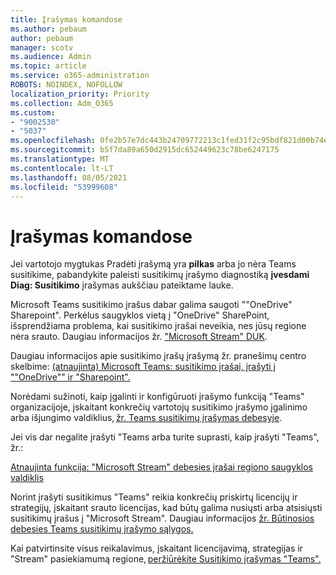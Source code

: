 ```yaml
---
title: Įrašymas komandose
ms.author: pebaum
author: pebaum
manager: scotv
ms.audience: Admin
ms.topic: article
ms.service: o365-administration
ROBOTS: NOINDEX, NOFOLLOW
localization_priority: Priority
ms.collection: Adm_O365
ms.custom:
- "9002530"
- "5037"
ms.openlocfilehash: 0fe2b57e7dc443b24709772213c1fed31f2c95bdf821d00b74e9d166dc223410
ms.sourcegitcommit: b5f7da89a650d2915dc652449623c78be6247175
ms.translationtype: MT
ms.contentlocale: lt-LT
ms.lasthandoff: 08/05/2021
ms.locfileid: "53999608"
---
```

# <a name="recording-in-teams"></a>Įrašymas komandose

Jei vartotojo mygtukas Pradėti įrašymą yra **pilkas** arba jo nėra Teams susitikime, pabandykite paleisti susitikimų įrašymo diagnostiką **įvesdami Diag: Susitikimo** įrašymas aukščiau pateiktame lauke. 

Microsoft Teams susitikimo įrašus dabar galima saugoti ""OneDrive" Sharepoint". Perkėlus saugyklos vietą į "OneDrive" SharePoint, išsprendžiama problema, kai susitikimo įrašai neveikia, nes jūsų regione nėra srauto. Daugiau informacijos žr. ["Microsoft Stream" DUK](/stream/faq#which-regions-does-microsoft-stream-host-my-data-in).

Daugiau informacijos apie susitikimo įrašų įrašymą žr. pranešimų centro skelbime: [(atnaujinta) Microsoft Teams: susitikimo įrašai, įrašyti į ""OneDrive"" ir "Sharepoint".](https://portal.microsoft.com/Adminportal/Home?ref=MessageCenter&id=MC222640)

Norėdami sužinoti, kaip įgalinti ir konfigūruoti įrašymo funkciją "Teams" organizacijoje, įskaitant konkrečių vartotojų susitikimo įrašymo įgalinimo arba išjungimo valdiklius, [žr. Teams susitikimų įrašymas debesyje](/microsoftteams/cloud-recording). 

Jei vis dar negalite įrašyti "Teams arba turite suprasti, kaip įrašyti "Teams", žr.: 

[Atnaujinta funkcija: "Microsoft Stream" debesies įrašai regiono saugyklos valdiklis](https://admin.microsoft.com/AdminPortal/Home#/MessageCenter?id=MC214327)

Norint įrašyti susitikimus "Teams" reikia konkrečių priskirtų licencijų ir strategijų, įskaitant srauto licencijas, kad būtų galima nusiųsti arba atsisiųsti susitikimų įrašus į "Microsoft Stream". Daugiau informacijos [žr. Būtinosios debesies Teams susitikimų įrašymo sąlygos.](/microsoftteams/cloud-recording#prerequisites-for-teams-cloud-meeting-recording)

Kai patvirtinsite visus reikalavimus, įskaitant licencijavimą, strategijas ir "Stream" pasiekiamumą regione, [peržiūrėkite Susitikimo įrašymas "Teams".](https://support.office.com/article/34dfbe7f-b07d-4a27-b4c6-de62f1348c24) 
